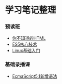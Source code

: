 # 学习笔记整理

### 预读班
* [你不知道的HTML](html.md)
* [ES5核心技术](es5_Core_Technology.md)
* [Linux基础入门](Linux-Basic-introduction.md)

### 基础录播课
* [EcmaScript5.1新增语法](EcmaScript-5.1-new-grammar.md)
